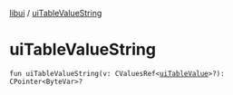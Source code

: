 [libui](index.md) / [uiTableValueString](./ui-table-value-string.md)

# uiTableValueString

`fun uiTableValueString(v: CValuesRef<`[`uiTableValue`](ui-table-value.md)`>?): CPointer<ByteVar>?`